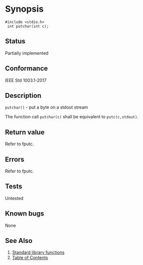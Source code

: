 # Synopsis 
`#include <stdio.h>`</br>
` int putchar(int c);`</br>

## Status
Partially implemented
## Conformance
IEEE Std 1003.1-2017
## Description

`putchar()` - put a byte on a stdout stream

The function call `putchar(c)` shall be equivalent to `putc(c,stdout)`.


## Return value


Refer to fputc.


## Errors


Refer to fputc.




## Tests

Untested

## Known bugs

None

## See Also 
1. [Standard library functions](../README.md)
2. [Table of Contents](../../../README.md)
